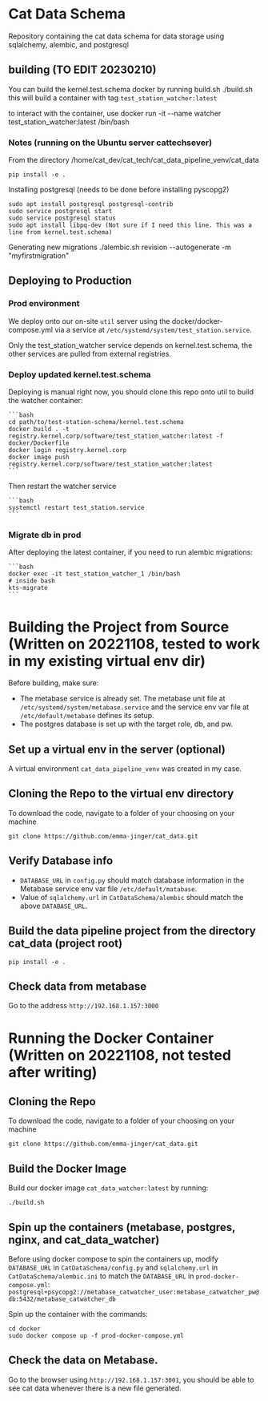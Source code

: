 # Cat Data Schema

Repository containing the cat data schema for data storage using sqlalchemy, alembic, and postgresql

## building (TO EDIT 20230210)

You can build the kernel.test.schema docker by running build.sh
    ./build.sh
this will build a container with tag `test_station_watcher:latest`

to interact with the container, use
    docker run -it --name watcher test_station_watcher:latest /bin/bash

### Notes (running on the Ubuntu server cattechsever)

From the directory /home/cat_dev/cat_tech/cat_data_pipeline_venv/cat_data

    pip install -e .

Installing postgresql (needs to be done before installing pyscopg2)

    sudo apt install postgresql postgresql-contrib
    sudo service postgresql start
    sudo service postgresql status
    sudo apt install libpq-dev (Not sure if I need this line. This was a line from kernel.test.schema)

Generating new migrations
./alembic.sh revision --autogenerate -m "myfirstmigration"

## Deploying to Production

### Prod environment

We deploy onto our on-site `util` server using the docker/docker-compose.yml via a service at `/etc/systemd/system/test_station.service`.

Only the test_station_watcher service depends on kernel.test.schema, the other services are pulled from external registries.

### Deploy updated kernel.test.schema

Deploying is manual right now, you should clone this repo onto util to build the watcher container:

    ```bash
    cd path/to/test-station-schema/kernel.test.schema
    docker build . -t registry.kernel.corp/software/test_station_watcher:latest -f docker/Dockerfile
    docker login registry.kernel.corp
    docker image push registry.kernel.corp/software/test_station_watcher:latest
    ```

Then restart the watcher service

    ```bash
    systemctl restart test_station.service
    ```

### Migrate db in prod

After deploying the latest container, if you need to run alembic migrations:

    ```bash
    docker exec -it test_station_watcher_1 /bin/bash
    # inside bash
    kts-migrate
    ```

# Building the Project from Source (Written on 20221108, tested to work in my existing virtual env dir)

Before building, make sure: 
- The metabase service is already set. The metabase unit file at `/etc/systemd/system/metabase.service` and the service env var file at `/etc/default/metabase` defines its setup. 
- The postgres database is set up with the target role, db, and pw.

## Set up a virtual env in the server (optional)
A virtual environment `cat_data_pipeline_venv` was created in my case.
## Cloning the Repo to the virtual env directory 
To download the code, navigate to a folder of your choosing on your machine
```
git clone https://github.com/emma-jinger/cat_data.git 
```

## Verify Database info
- `DATABASE_URL` in `config.py` should match database information in the Metabase service env var file `/etc/default/matabase`.
- Value of `sqlalchemy.url` in `CatDataSchema/alembic` should match the above `DATABASE_URL`.
 
## Build the data pipeline project from the directory cat_data (project root)
```
pip install -e . 
```
## Check data from metabase 
Go to the address `http://192.168.1.157:3000`

# Running the Docker Container (Written on 20221108, not tested after writing)

## Cloning the Repo
To download the code, navigate to a folder of your choosing on your machine
```
git clone https://github.com/emma-jinger/cat_data.git 
```
## Build the Docker Image
Build our docker image `cat_data_watcher:latest` by running: 
```
./build.sh
```
## Spin up the containers (metabase, postgres, nginx, and cat_data_watcher)
Before using docker compose to spin the containers up, modify `DATABASE_URL` in `CatDataSchema/config.py` and `sqlalchemy.url` in `CatDataSchema/alembic.ini` to match the `DATABASE_URL` in `prod-docker-compose.yml`: 
```postgresql+psycopg2://metabase_catwatcher_user:metabase_catwatcher_pw@db:5432/metabase_catwatcher_db```

Spin up the container with the commands: 
```
cd docker 
sudo docker compose up -f prod-docker-compose.yml
```
## Check the data on Metabase. 
Go to the browser using `http://192.168.1.157:3001`, you should be able to see cat data whenever there is a new file generated. 

